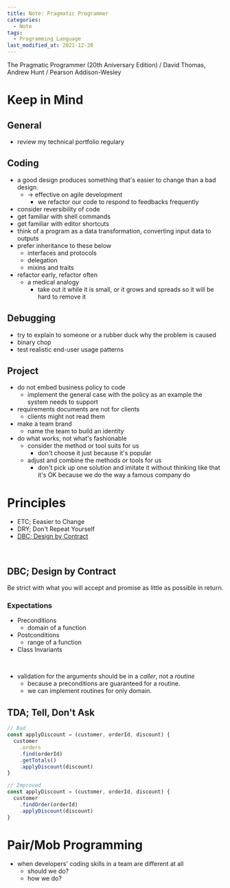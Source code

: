 ```yaml
---
title: Note: Pragmatic Programmer
categories:
  - Note
tags:
  - Programming Language
last_modified_at: 2021-12-28
---
```


The Pragmatic Programmer (20th Aniversary Edition) / David Thomas, Andrew Hunt / Pearson Addison-Wesley

# Keep in Mind

## General

- review my technical portfolio regulary

## Coding

- a good design produces something that's easier to change than a bad design.
  - -> effective on agile development
    - we refactor our code to respond to feedbacks frequently
- consider reversibility of code
- get familiar with shell commands
- get familiar with editor shortcuts
- think of a program as a data transformation, converting input data to outputs
- prefer inheritance to these below
  - interfaces and protocols
  - delegation
  - mixins and traits
- refactor early, refactor often
  - a medical analogy
    - take out it while it is small, or it grows and spreads so it will be hard to remove it
## Debugging

- try to explain to someone or a rubber duck why the problem is caused
- binary chop
- test realistic end-user usage patterns

## Project

- do not embed business policy to code
  - implement the general case with the policy as an example the system needs to support
- requirements documents are not for clients
  - clients might not read them
- make a team brand
  - name the team to build an identity
- do what works, not what's fashionable
  - consider the method or tool suits for us
    - don't choose it just because it's popular
  - adjust and combine the methods or tools for us
    - don't pick up one solution and imitate it without thinking like that it's OK because we do the way a famous company do
# Principles

- ETC; Eeasier to Change
- DRY; Don't Repeat Yourself
- [DBC; Design by Contract](#DBC;-Design-by-Contract)

<br>

## DBC; Design by Contract

Be strict with what you will accept and promise as little as possible in return.

### Expectations

- Preconditions
  - domain of a function
- Postconditions
  - range of a function
- Class Invariants

<br>

- validation for the arguments should be in a *caller*, not a *routine*
  - because a preconditions are guaranteed for a routine.
  - we can implement routines for only domain.

## TDA; Tell, Don't Ask

```js
// Bad
const applyDiscount = (customer, orderId, discount) {
  customer
    .orders
    .find(orderId)
    .getTotals()
    .applyDiscount(discount)
}
```

```js
// Improved
const applyDiscount = (customer, orderId, discount) {
  customer
    .findOrder(orderId)
    .applyDiscount(discount)
}
```

# Pair/Mob Programming

- when developers' coding skills in a team are different at all
  - should we do?
  - how we do?
